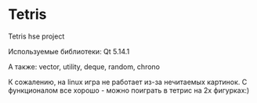# Tetris
Tetris hse project

Используемые библиотеки:
Qt 5.14.1 

А также:
vector, utility, deque, random, chrono

К сожалению, на linux игра не работает из-за нечитаемых картинок. С функционалом все хорошо - можно поиграть в тетрис на 2х фигурках:)
